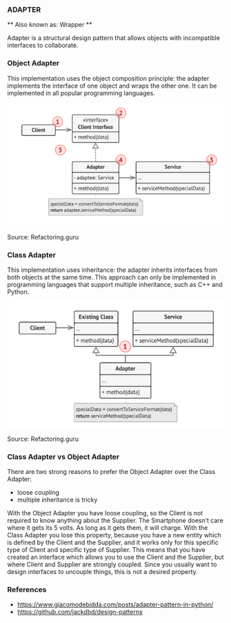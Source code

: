 ### ADAPTER

** Also known as: Wrapper **

Adapter is a structural design pattern that allows objects with incompatible interfaces to collaborate.

### Object Adapter

This implementation uses the object composition principle: the adapter implements the interface of one object and wraps
the other one. It can be implemented in all popular programming languages.

![Object Adapter](./data/object_adapter.png)

Source: Refactoring.guru

### Class Adapter

This implementation uses inheritance: the adapter inherits interfaces from both objects at the same time. This approach
can only be implemented in programming languages that support multiple inheritance, such as C++ and Python.

![Class Adapter](./data/class_adapter.png)

Source: Refactoring.guru

### Class Adapter vs Object Adapter

There are two strong reasons to prefer the Object Adapter over the Class Adapter:
* loose coupling
* multiple inheritance is tricky

With the Object Adapter you have loose coupling, so the Client is not required to know anything about the Supplier.
The Smartphone doesn’t care where it gets its 5 volts. As long as it gets them, it will charge.
With the Class Adapter you lose this property, because you have a new entity which is defined by the Client and
the Supplier, and it works only for this specific type of Client and specific type of Supplier. This means that
you have created an interface which allows you to use the Client and the Supplier, but where Client and Supplier
are strongly coupled. Since you usually want to design interfaces to uncouple things, this is not a desired property.

### References

* https://www.giacomodebidda.com/posts/adapter-pattern-in-python/
* https://github.com/jackdbd/design-patterns